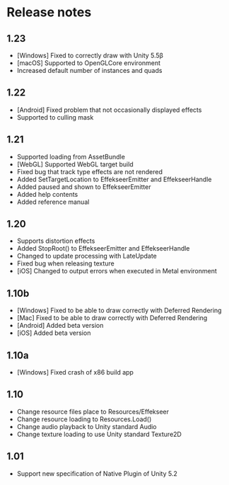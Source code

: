 # Release notes

## 1.23
- [Windows] Fixed to correctly draw with Unity 5.5β
- [macOS] Supported to OpenGLCore environment
- Increased default number of instances and quads

## 1.22
- [Android] Fixed problem that not occasionally displayed effects
- Supported to culling mask

## 1.21
- Supported loading from AssetBundle
- [WebGL] Supported WebGL target build
- Fixed bug that track type effects are not rendered
- Added SetTargetLocation to EffekseerEmitter and EffekseerHandle
- Added paused and shown to EffekseerEmitter
- Added help contents
- Added reference manual

## 1.20
- Supports distortion effects
- Added StopRoot() to EffekseerEmitter and EffekseerHandle
- Changed to update processing with LateUpdate
- Fixed bug when releasing texture
- [iOS] Changed to output errors when executed in Metal environment

## 1.10b
- [Windows] Fixed to be able to draw correctly with Deferred Rendering
- [Mac] Fixed to be able to draw correctly with Deferred Rendering
- [Android] Added beta version
- [iOS] Added beta version

## 1.10a
- [Windows] Fixed crash of x86 build app

## 1.10
- Change resource files place to Resources/Effekseer
- Change resource loading to Resources.Load()
- Change audio playback to Unity standard Audio
- Change texture loading to use Unity standard Texture2D

## 1.01
- Support new specification of Native Plugin of Unity 5.2
